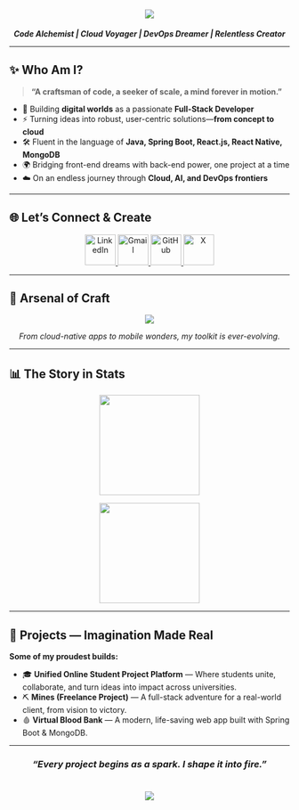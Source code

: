 <!-- Header -->
<h1 align="center">
  <img src="https://capsule-render.vercel.app/api?type=waving&color=0:00C2FF,100:7A00FF&height=150&section=header&text=Hey,%20I'm%20Parth%20👨‍💻&fontSize=40&fontColor=ffffff" />
</h1>

<p align="center">
  <em>
    <b>Code Alchemist | Cloud Voyager | DevOps Dreamer | Relentless Creator </b>
  </em>
</p>

---

## ✨ Who Am I?

> **“A craftsman of code, a seeker of scale, a mind forever in motion.”**

- 🌌 Building **digital worlds** as a passionate **Full-Stack Developer**
- ⚡ Turning ideas into robust, user-centric solutions—**from concept to cloud**
- 🛠️ Fluent in the language of **Java, Spring Boot, React.js, React Native, MongoDB**
- 🌍 Bridging front-end dreams with back-end power, one project at a time
- ☁️ On an endless journey through **Cloud, AI, and DevOps frontiers**
---

## 🌐 Let’s Connect & Create

<p align="center">
  <a href="https://www.linkedin.com/in/parthbhende/" target="_blank">
    <img src="https://img.icons8.com/color/96/000000/linkedin.png" width="55" alt="LinkedIn"/>
  </a>
  <a href="mailto:parthbhende11@gmail.com" target="_blank">
    <img src="https://img.icons8.com/color/96/000000/gmail-new.png" width="55" alt="Gmail"/>
  </a>
  <a href="https://github.com/parth11-c" target="_blank">
    <img src="https://img.icons8.com/material-outlined/96/000000/github.png" width="55" alt="GitHub"/>
  </a>
  <a href="https://x.com" target="_blank">
    <img src="https://img.icons8.com/ios-filled/96/1DA1F2/twitter.png" width="55" alt="X"/>
  </a>
</p>

---

## 🧰 Arsenal of Craft

<p align="center">
  <img src="https://skillicons.dev/icons?i=java,spring,mysql,mongodb,react,reactnative,expo,aws,docker,supabase,git,github,postman,js&perline=8" />
</p>
<p align="center">
  <i>From cloud-native apps to mobile wonders, my toolkit is ever-evolving.</i>
</p>

---

## 📊 The Story in Stats

<p align="center">
  <img height="180" src="https://github-readme-stats.vercel.app/api/top-langs/?username=parth11-c&layout=compact&theme=tokyonight&hide_border=true" />
</p>
<p align="center">
  <img height="180" src="https://github-readme-streak-stats.herokuapp.com/?user=parth11-c&theme=tokyonight&hide_border=true" />
</p>

---

## 🚀 Projects — Imagination Made Real

**Some of my proudest builds:**

- 🎓 <b>Unified Online Student Project Platform</b> — Where students unite, collaborate, and turn ideas into impact across universities.
- ⛏ <b>Mines (Freelance Project)</b> — A full-stack adventure for a real-world client, from vision to victory.
- 🩸 <b>Virtual Blood Bank</b> — A modern, life-saving web app built with Spring Boot & MongoDB.

---

<h3 align="center"><i>“Every project begins as a spark. I shape it into fire.”</i></h3>

<!-- Footer -->
<h1 align="center">
  <img src="https://capsule-render.vercel.app/api?type=waving&color=0:7A00FF,100:00C2FF&height=120&section=footer"/>
</h1>
